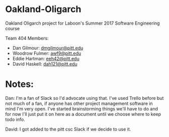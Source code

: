 # Oakland-Oligarch

Oakland Oligarch project for Laboon's Summer 2017 Software Engineering course

Team 404 Members:

* Dan Gilmour: dmgilmour@pitt.edu
* Woodrow Fulmer: awf9@pitt.edu
* Eddie Hartman: eeh42@pitt.edu
* David Haskell: dah121@pitt.edu

# Notes:
Dan: I'm a fan of Slack so I'd advocate using that. I've used Trello before but not much of a fan, if anyone has other project management software in mind I'm very open. I've started brainstorming things we'll have to do and for now I'll just put it on here as a document until we choose where to keep todo info.

David: I got added to the pitt csc Slack if we decide to use it.
